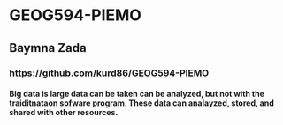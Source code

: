 # GEOG594-PIEMO
## Baymna Zada
### https://github.com/kurd86/GEOG594-PIEMO
#### Big data is large  data can be taken can be analyzed, but not with the traiditnataon sofware program. These data can analayzed, stored, and shared with other resources. 
